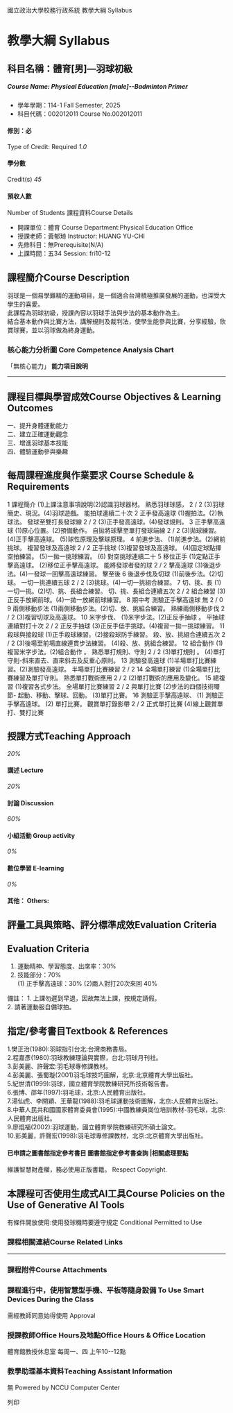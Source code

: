 國立政治大學校務行政系統 教學大綱 Syllabus
# 教學大綱 Syllabus
##  科目名稱：體育[男]—羽球初級
#####  Course Name: Physical Education [male]--Badminton Primer
  * 學年學期：114-1 Fall Semester, 2025 
  * 科目代碼：002012011 Course No.002012011


#### 修別：必
Type of Credit: Required 
_1.0_
#### 學分數
Credit(s)
_45_
#### 預收人數
Number of Students
課程資料Course Details
  * 開課單位：體育 Course Department:Physical Education Office 
  * 授課老師：黃郁琦 Instructor: HUANG YU-CHI 
  * 先修科目：無Prerequisite(N/A)
  * 上課時間：五34 Session: fri10-12


##  課程簡介Course Description
羽球是一個易學難精的運動項目，是一個適合台灣積極推廣發展的運動，也深受大學生的喜愛。   
此課程為羽球初級，授課內容以羽球手法與步法的基本動作為主。   
結合基本動作與比賽方法，講解規則及裁判法，使學生能參與比賽，分享經驗，欣賞球賽，並以羽球做為終身運動。
###  核心能力分析圖 Core Competence Analysis Chart
「無核心能力」 
**能力項目說明**
* * *
##  課程目標與學習成效Course Objectives & Learning Outcomes 
一、提升身體運動能力   
二、建立正確運動觀念   
三、增進羽球基本技能   
四、體驗運動參與樂趣
##  每周課程進度與作業要求 Course Schedule & Requirements
1 課程簡介 (1)上課注意事項說明(2)認識羽球器材。 熟悉羽球球感， 2 / 2
(3)羽球簡史、現況。(4)羽球遊戲。 能拍球連續二十次
2 正手發高遠球 (1)握拍法。(2)執球法。 發球至雙打長發球線 2 / 2
(3)正手發高遠球。(4)發球規則。
3 正手擊高遠球 (1)原心位置。(2)預備動作。 自拋將球擊至單打發球端線 2 / 2
(3)拋球練習。
(4)正手擊高遠球。 (5)球性原理及擊球原理。
4 前進步法、 (1)前進步法。(2)網前挑球。 複習發球及高遠球 2 / 2
正手挑球 (3)複習發球及高遠球。
(4)固定球點揮空拍練習。 (5)一拋一挑球練習。 (6) 對空挑球連續二十
5 移位正手 (1)定點正手擊高遠球。 (2)移位正手擊高遠球。 能將發球者發的球 2 / 2
擊高遠球 (3)後退步法。(4)一發球一回擊高遠球練習。 擊至後
6 後退步伐及切球 (1)前後步法。(2)切球。 一切一挑連續五球 2 / 2
(3)挑球。(4)一切一挑組合練習。
7 切、挑、長 (1)一切一挑。(2)切、挑、長組合練習。 切、挑、長組合連續五次 2 / 2
組合練習 (3)正反手放網前球。(4)一拋一放網前球練習。
8 期中考 測驗正手擊高遠球 無 2 / 0
9 兩側移動步法 (1)兩側移動步法。(2)切、放、挑組合練習。 熟練兩側移動步伐 2 / 2
(3)複習切球及高遠球。
10 米字步伐、 (1)米字步法。(2)正反手抽球 。 平抽球連續對打十次 2 / 2
正反手抽球 (3)正反手低手挑球。(4)複習一拋一挑球練習。
11 殺球與接殺球 (1)正手殺球練習。(2)接殺球防手練習。 殺、放、挑組合連續五次 2 / 2
(3)後場至前場直線連貫步法練習。
(4)殺、放、挑組合練習。
12 組合動作 (1)複習米字步法。(2)組合動作 。 熟悉單打規則、守則 2 / 2
(3)單打規則 。
(4)單打守則-斜來直去、直來斜去及反重心原則。
13 測驗發高遠球 (1)半場單打比賽練習。(2)測驗發高遠球。 半場單打比賽練習 2 / 2
14 全場單打練習 (1)全場單打比賽練習及單打守則。 熟悉單打戰術應用 2 / 2
(2)單打戰術的應用及變化。
15 總複習 (1)複習各式步法。 全場單打比賽練習 2 / 2
與單打比賽 (2)步法的四個技術環節-
起動、移動、擊球、回動。
(3)單打比賽。 16 測驗正手擊高遠球、 (1) 測驗正手擊高遠球。 (2) 單打比賽。 觀賞單打錄影帶 2 / 2
正式單打比賽 (4)線上觀賞單打、雙打比賽
##  授課方式Teaching Approach
_20%_
####  講述 Lecture
_20%_
####  討論 Discussion
_60%_
####  小組活動 Group activity
_0%_
####  數位學習 E-learning
_0%_
####  其他： Others:
##  評量工具與策略、評分標準成效Evaluation Criteria
## Evaluation Criteria
1. 運動精神、學習態度、出席率：30%   
2. 技能部分：70%   
(1) 正手擊高遠球：30% (2)兩人對打20次來回 40%   
  

  
備註： 1. 上課勿遲到早退，因故無法上課，按規定請假。   
2. 請著運動服自備球拍。
##  指定/參考書目Textbook & References
1.樊正治(1980):羽球指引台北:台灣商務書局。   
2.程嘉彥(1980):羽球教練理論與實際，台北:羽球月刊社。   
3.彭美麗、許聲宏:羽毛球專修課教材。   
4.彭美麗、張蜀璇(2001)羽毛球技巧圖解，北京:北京體育大學出版社。   
5.紀世清(1999):羽球，國立體育學院教練研究所技術報告書。   
6.張博、邵年(1997):羽毛球，北京:人民體育出版社。   
7.湯仙虎、李開穎、王華龍(1988):羽毛球運動技術圖解，北京:人民體育出版社。   
8.中華人民共和國國家體育委員會(1995):中國教練員崗位培訓教材-羽毛球，北京:人民體育出版社。   
9.廖焜福(2002):羽球運動，國立體育學院教練研究所碩士論文。   
10.彭美麗，許聲宏(1998):羽毛球專修課教材，北京:北京體育大學出版社。
####  已申請之圖書館指定參考書目  圖書館指定參考書查詢 |相關處理要點
維護智慧財產權，務必使用正版書籍。 Respect Copyright.
##  本課程可否使用生成式AI工具Course Policies on the Use of Generative AI Tools
有條件開放使用:使用發球機時要遵守規定 Conditional Permitted to Use 
###  課程相關連結Course Related Links
* * *
###  課程附件Course Attachments
###  課程進行中，使用智慧型手機、平板等隨身設備 To Use Smart Devices During the Class
需經教師同意始得使用  Approval
###  授課教師Office Hours及地點Office Hours & Office Location
體育館教授休息室
每周一、四 上午10--12點
###  教學助理基本資料Teaching Assistant Information
無
Powered by NCCU Computer Center
  
列印
